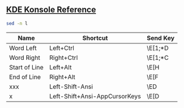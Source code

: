[KDE Konsole Reference](https://docs.kde.org/stable5/en/konsole/konsole/konsole.pdf)
----

```bash
sed -n l
```

| Name       | Shortcut                | Send Key |
|------------|-------------------------|----------|
|Word Left|Left+Ctrl|\E[1;*D|
|Word Right|Right+Ctrl|\E[1;*C|
|Start of Line|Left+Alt|\E[H|
|End of Line|Right+Alt|\E[F|
|xxx|Left-Shift-Ansi|\ED|
|x|Left-Shift+Ansi-AppCursorKeys|\E[D|

